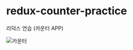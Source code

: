 # redux-counter-practice
리덕스 연습 (카운터 APP)

![카운터](https://user-images.githubusercontent.com/32234263/59662329-aac4ae00-91e7-11e9-9071-3f0af4d4b3b0.PNG)
